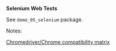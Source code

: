 **Selenium Web Tests**

See `demo_05_selenium` package.

Notes:

[Chromedriver/Chrome compatibility matrix](https://appium.io/docs/en/writing-running-appium/web/chromedriver/)
